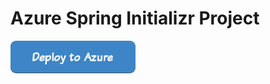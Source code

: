 # Azure Spring Initializr Project

<a href="https://asa-create-and-push-credential-app-create-and-push-credential.azuremicroservices.io/createCredentialPushToGitHubActionsSecrets?owner=hui1110&repo=deploydemo" data-linktype="external">
    <img src="https://github.com/fangjian0423/azure-spring-initializr/blob/github-push/start-client/static/images/deploy-to-azure-button.png?raw=true" alt="Deploy to Azure" width="200px" data-linktype="relative-path">
</a>